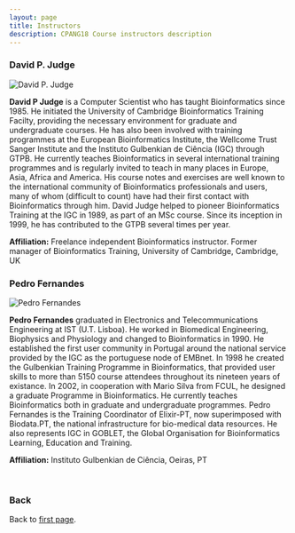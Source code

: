 ```yaml
---
layout: page
title: Instructors
description: CPANG18 Course instructors description
---
```


### David P. Judge
![David P. Judge](https://github.com/maccardoso/Test/blob/master/assets/David_Judge.jpg)

**David P Judge** is a Computer Scientist who has taught Bioinformatics since 1985. He initiated the University of Cambridge Bioinformatics Training Facilty, providing the necessary environment for graduate and undergraduate courses. He has also been involved with training programmes at the European Bioinformatics Institute, the Wellcome Trust Sanger Institute and the Instituto Gulbenkian de Ciência (IGC) through GTPB. He currently teaches Bioinformatics in several international training programmes and is regularly invited to teach in many places in Europe, Asia, Africa and America. His course notes and exercises are well known to the international community of Bioinformatics professionals and users, many of whom (difficult to count) have had their first contact with Bioinformatics through him. David Judge helped to pioneer Bioinformatics Training at the IGC in 1989, as part of an MSc course. Since its inception in 1999, he has contributed to the GTPB several times per year.

**Affiliation:** Freelance independent Bioinformatics instructor.
Former manager of Bioinformatics Training, University of Cambridge, Cambridge, UK 
<br/>

### Pedro Fernandes
![Pedro Fernandes](https://github.com/maccardoso/Test/blob/master/assets/Pedro%20F.jpg)

**Pedro Fernandes** graduated in Electronics and Telecommunications Engineering at IST (U.T. Lisboa). He worked in Biomedical Engineering, Biophysics and Physiology and changed to Bioinformatics in 1990. He established the first user community in Portugal around the national service provided by the IGC as the portuguese node of EMBnet. In 1998 he created the Gulbenkian Training Programme in Bioinformatics, that provided user skills to more than 5150 course attendees throughout its nineteen years of existance. In 2002, in cooperation with Mario Silva from FCUL, he designed a graduate Programme in Bioinformatics. He currently teaches Bioinformatics both in graduate and undergraduate programmes. Pedro Fernandes is the Training Coordinator of Elixir-PT, now superimposed with Biodata.PT, the national infrastructure for bio-medical data resources. He also represents IGC in GOBLET, the Global Organisation for Bioinformatics Learning, Education and Training.

**Affiliation:** Instituto Gulbenkian de Ciência, Oeiras, PT
<br/>


<br/>

### Back

Back to [first page](https://gtpb.github.io/COURSE/).
